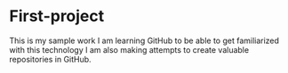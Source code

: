 # First-project
This is my sample work 
I am learning GitHub to be able to get familiarized with this technology
I am also making attempts to create valuable repositories in GitHub.
